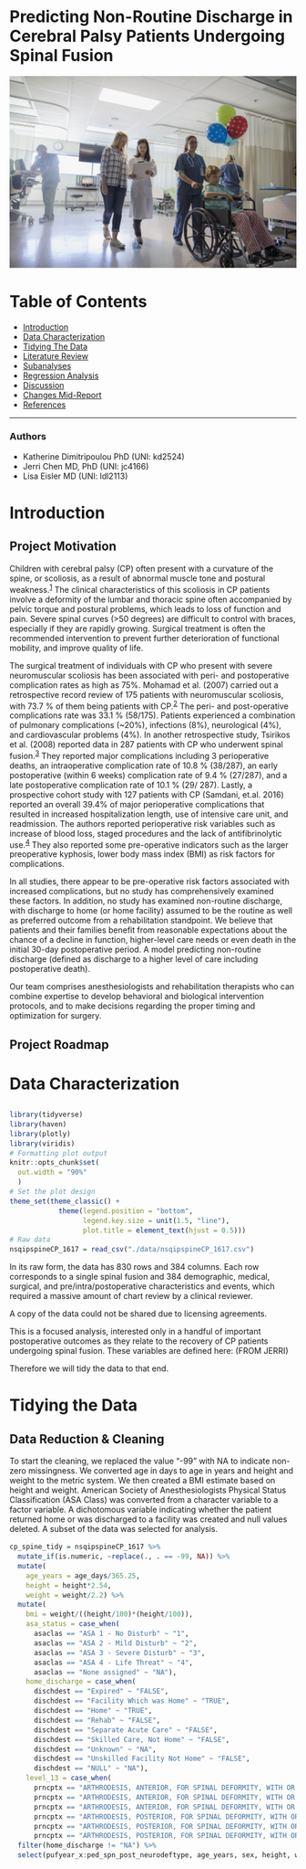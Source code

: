 Predicting Non-Routine Discharge in Cerebral Palsy Patients Undergoing
Spinal Fusion
================

![Wheelchair](./images/wheelchair.jpg)

# Table of Contents

  - <a href="#intro">Introduction</a>
  - <a href="#characterize">Data Characterization</a>
  - <a href="#tidying">Tidying The Data</a>
  - <a href="#lit">Literature Review</a>
  - <a href="#sub">Subanalyses</a>
  - <a href="#regress">Regression Analysis</a>
  - <a href="#conclusion">Discussion</a>
  - <a href="#changes">Changes Mid-Report</a>
  - <a href="#refs">References</a>

-----

### Authors

  - Katherine Dimitripoulou PhD (UNI: kd2524)
  - Jerri Chen MD, PhD (UNI: jc4166)
  - Lisa Eisler MD (UNI: ldl2113)

<h1 id="intro">

Introduction

</h1>

## Project Motivation

Children with cerebral palsy (CP) often present with a curvature of the
spine, or scoliosis, as a result of abnormal muscle tone and postural
weakness.<sup>[1](https://www.flintrehab.com/2019/cerebral-palsy-scoliosis/)</sup>
The clinical characteristics of this scoliosis in CP patients involve a
deformity of the lumbar and thoracic spine often accompanied by pelvic
torque and postural problems, which leads to loss of function and pain.
Severe spinal curves (\>50 degrees) are difficult to control with
braces, especially if they are rapidly growing. Surgical treatment is
often the recommended intervention to prevent further deterioration of
functional mobility, and improve quality of life.

The surgical treatment of individuals with CP who present with severe
neuromuscular scoliosis has been associated with peri- and postoperative
complication rates as high as 75%. Mohamad et al. (2007) carried out a
retrospective record review of 175 patients with neuromuscular
scoliosis, with 73.7 % of them being patients with
CP.<sup>[2](https://www.ncbi.nlm.nih.gov/pubmed/17513958/)</sup> The
peri- and post-operative complications rate was 33.1 % (58/175).
Patients experienced a combination of pulmonary complications (\~20%),
infections (8%), neurological (4%), and cardiovascular problems (4%). In
another retrospective study, Tsirikos et al. (2008) reported data in 287
patients with CP who underwent spinal
fusion.<sup>[3](https://www.ncbi.nlm.nih.gov/pubmed/18449049/)</sup>
They reported major complications including 3 perioperative deaths, an
intraoperative complication rate of 10.8 % (38/287), an early
postoperative (within 6 weeks) complication rate of 9.4 % (27/287), and
a late postoperative complication rate of 10.1 % (29/ 287). Lastly, a
prospective cohort study with 127 patients with CP (Samdani, et.al.
2016) reported an overall 39.4% of major perioperative complications
that resulted in increased hospitalization length, use of intensive care
unit, and readmission. The authors reported perioperative risk variables
such as increase of blood loss, staged procedures and the lack of
antifibrinolytic
use.<sup>[4](https://www.ncbi.nlm.nih.gov/pubmed/26148567/)</sup> They
also reported some pre-operative indicators such as the larger
preoperative kyphosis, lower body mass index (BMI) as risk factors for
complications.

In all studies, there appear to be pre-operative risk factors associated
with increased complications, but no study has comprehensively examined
these factors. In addition, no study has examined non-routine discharge,
with discharge to home (or home facility) assumed to be the routine as
well as preferred outcome from a rehabilitation standpoint. We believe
that patients and their families benefit from reasonable expectations
about the chance of a decline in function, higher-level care needs or
even death in the initial 30-day postoperative period. A model
predicting non-routine discharge (defined as discharge to a higher level
of care including postoperative death).

Our team comprises anesthesiologists and rehabilitation therapists who
can combine expertise to develop behavioral and biological intervention
protocols, and to make decisions regarding the proper timing and
optimization for surgery.

## Project Roadmap

<h1 id="characterize">

Data Characterization

</h1>

``` r
library(tidyverse)
library(haven)
library(plotly)
library(viridis)
# Formatting plot output
knitr::opts_chunk$set(
  out.width = "90%"
  )
# Set the plot design
theme_set(theme_classic() + 
            theme(legend.position = "bottom", 
                  legend.key.size = unit(1.5, "line"),
                  plot.title = element_text(hjust = 0.5)))
# Raw data
nsqipspineCP_1617 = read_csv("./data/nsqipspineCP_1617.csv")
```

In its raw form, the data has 830 rows and 384 columns. Each row
corresponds to a single spinal fusion and 384 demographic, medical,
surgical, and pre/intra/postoperative characteristics and events, which
required a massive amount of chart review by a clinical reviewer.

A copy of the data could not be shared due to licensing agreements.

This is a focused analysis, interested only in a handful of important
postoperative outcomes as they relate to the recovery of CP patients
undergoing spinal fusion. These variables are defined here: (FROM JERRI)

Therefore we will tidy the data to that end.

<h1 id="tidying">

Tidying the Data

</h1>

## Data Reduction & Cleaning

To start the cleaning, we replaced the value “-99” with NA to indicate
non-zero missingness. We converted age in days to age in years and
height and weight to the metric system. We then created a BMI estimate
based on height and weight. American Society of Anesthesiologists
Physical Status Classification (ASA Class) was converted from a
character variable to a factor variable. A dichotomous variable
indicating whether the patient returned home or was discharged to a
facility was created and null values deleted. A subset of the data was
selected for analysis.

``` r
cp_spine_tidy = nsqipspineCP_1617 %>%
  mutate_if(is.numeric, ~replace(., . == -99, NA)) %>%
  mutate(
    age_years = age_days/365.25,
    height = height*2.54,
    weight = weight/2.2) %>%
  mutate(
    bmi = weight/((height/100)*(height/100)),
    asa_status = case_when(
      asaclas == "ASA 1 - No Disturb" ~ "1",
      asaclas == "ASA 2 - Mild Disturb" ~ "2",
      asaclas == "ASA 3 - Severe Disturb" ~ "3",
      asaclas == "ASA 4 - Life Threat" ~ "4",
      asaclas == "None assigned" ~ "NA"),
    home_discharge = case_when(
      dischdest == "Expired" ~ "FALSE",
      dischdest == "Facility Which was Home" ~ "TRUE",
      dischdest == "Home" ~ "TRUE",
      dischdest == "Rehab" ~ "FALSE",
      dischdest == "Separate Acute Care" ~ "FALSE",
      dischdest == "Skilled Care, Not Home" ~ "FALSE",
      dischdest == "Unknown" ~ "NA",
      dischdest == "Unskilled Facility Not Home" ~ "FALSE",
      dischdest == "NULL" ~ "NA"),
    level_13 = case_when(
      prncptx == "ARTHRODESIS, ANTERIOR, FOR SPINAL DEFORMITY, WITH OR WITHOUT CAST; 2 TO 3 VERTEBRAL SEGMENTS" ~ "FALSE",
      prncptx == "ARTHRODESIS, ANTERIOR, FOR SPINAL DEFORMITY, WITH OR WITHOUT CAST; 4 TO 7 VERTEBRAL SEGMENTS" ~ "FALSE",
      prncptx == "ARTHRODESIS, ANTERIOR, FOR SPINAL DEFORMITY, WITH OR WITHOUT CAST; 8 OR MORE VERTEBRAL SEGMENTS" ~ "FALSE",
      prncptx == "ARTHRODESIS, POSTERIOR, FOR SPINAL DEFORMITY, WITH OR WITHOUT CAST; UP TO 6 VERTEBRAL SEGMENTS" ~ "FALSE",
      prncptx == "ARTHRODESIS, POSTERIOR, FOR SPINAL DEFORMITY, WITH OR WITHOUT CAST; 7 TO 12 VERTEBRAL SEGMENTS" ~ "FALSE",
      prncptx == "ARTHRODESIS, POSTERIOR, FOR SPINAL DEFORMITY, WITH OR WITHOUT CAST; 13 OR MORE VERTEBRAL SEGMENTS" ~ "TRUE")) %>%
  filter(home_discharge != "NA") %>% 
  select(pufyear_x:ped_spn_post_neurodeftype, age_years, sex, height, weight, bmi, ethnicity_hispanic, race, asa_status, transt, ventilat, asthma, hxcld, oxygen_sup, crf, impcogstat, seizure, nutr_support, hemodisorder, level_13, optime, tothlos, d_opto_dis, death30yn, supinfec, wndinfd, orgspcssi, dehis, oupneumo, pulembol, renainsf, urninfec, cszre, neurodef, cdarrest, othbleed, bleed_ml_tot, othcdiff, othsysep, unplannedreadmission1, reoperation, dischdest, home_discharge)
```
